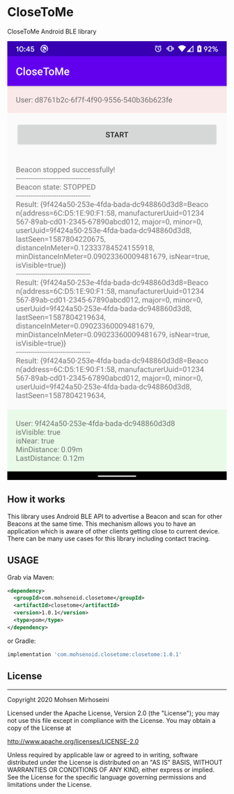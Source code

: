 # CloseToMe
CloseToMe Android BLE library

![screenshot](/screenshot.png)

## How it works
This library uses Android BLE API to advertise a Beacon and scan for other Beacons at the same time.
This mechanism allows you to have an application which is aware of other clients getting close to current device.
There can be many use cases for this library including contact tracing. 

## USAGE

Grab via Maven:
```xml
<dependency>
  <groupId>com.mohsenoid.closetome</groupId>
  <artifactId>closetome</artifactId>
  <version>1.0.1</version>
  <type>pom</type>
</dependency>
```
or Gradle:
```groovy
implementation 'com.mohsenoid.closetome:closetome:1.0.1'
```

## License
-------

Copyright 2020 Mohsen Mirhoseini

Licensed under the Apache License, Version 2.0 (the "License");
you may not use this file except in compliance with the License.
You may obtain a copy of the License at

   http://www.apache.org/licenses/LICENSE-2.0

Unless required by applicable law or agreed to in writing, software
distributed under the License is distributed on an "AS IS" BASIS,
WITHOUT WARRANTIES OR CONDITIONS OF ANY KIND, either express or implied.
See the License for the specific language governing permissions and
limitations under the License.
    

